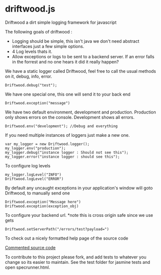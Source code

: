 driftwood.js
============

Driftwood a dirt simple logging framework for javascript


The following goals of driftwood :

* Logging should be simple, this isn't java we don't need abstract interfaces just a few simple options.
* 4 Log levels thats it.
* Allow exceptions or logs to be sent to a backend server. If an error falls in the forrest and no one hears it did it really happen?


We have a static logger called Driftwood, feel free to call the usual methods on it, debug, info, error.
```
Driftwood.debug("test"); 
```

We have one special one, this one will send it to your back end
```
Driftwood.exception("message")
```

We have two default environment, development and production. Production only shows errors on the console. Development shows all errors.
```
Driftwood.env("development"); //Debug and everything
```

If you need multiple instances of loggers just make a new one.
```
var my_logger = new Driftwood.logger();
my_logger.env("production");
my_logger.debug("instance logger : Should not see this");
my_logger.error("instance logger : should see this");
```
To configure log levels
```
my_logger.logLevel("INFO")
Driftwood.logLevel("ERROR")
```

By default any uncaught exceptions in your application's window will goto Driftwood, to manually send one
```
Driftwood.exception("Message here")
Driftwood.exception(exception_obj)
```

To configure your backend url. *note this is cross origin safe since we use gets
```
Driftwood.setServerPath("/errors/test?payload=")
```

<!--
Also if you don't have a backend you can use it with your [Errplane account](http://errplane.com)
```
Driftwood.url("https://api.errplane.com/v1/jserrors/test?apikey=<write_only_api_key>&payload=")
```
-->

To check out a nicely formatted help page of the source code

[Commented source code](http://errplane.github.com/driftwood.js/)

To contribute to this project please fork, and add tests to whatever you change so its easier to maintain. See the test folder for jasmine tests and open specrunner.html.